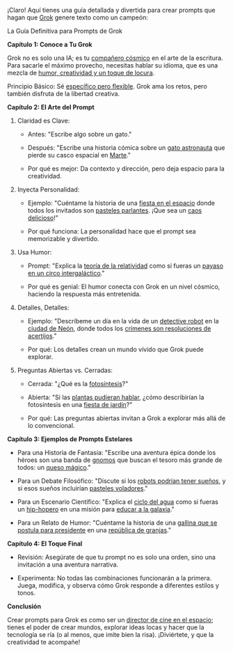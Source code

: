 ¡Claro! Aquí tienes una guía detallada y divertida para crear prompts que hagan que [Grok](https://x.com/i/grok?text=Grok) genere texto como un campeón:

  
La Guía Definitiva para Prompts de Grok

**Capítulo 1: Conoce a Tu Grok**

Grok no es solo una IA; es tu [compañero cósmico](https://x.com/i/grok?text=compa%C3%B1ero%20c%C3%B3smico) en el arte de la escritura. Para sacarle el máximo provecho, necesitas hablar su idioma, que es una mezcla de [humor, creatividad y un toque de locura](https://x.com/i/grok?text=humor%2C%20creatividad%20y%20un%20toque%20de%20locura).

  

Principio Básico: Sé [específico pero flexible](https://x.com/i/grok?text=espec%C3%ADfico%20pero%20flexible). Grok ama los retos, pero también disfruta de la libertad creativa.

  

**Capítulo 2: El Arte del Prompt**

1. Claridad es Clave:
    
    - Antes: "Escribe algo sobre un gato."
        
    - Después: "Escribe una historia cómica sobre un [gato astronauta](https://x.com/i/grok?text=gato%20astronauta) que pierde su casco espacial en [Marte](https://x.com/i/grok?text=Marte)."
        
    - Por qué es mejor: Da contexto y dirección, pero deja espacio para la creatividad.
        
2. Inyecta Personalidad:
    
    - Ejemplo: "Cuéntame la historia de una [fiesta en el espacio](https://x.com/i/grok?text=fiesta%20en%20el%20espacio) donde todos los invitados son [pasteles parlantes](https://x.com/i/grok?text=pasteles%20parlantes). ¡Que sea un [caos delicioso](https://x.com/i/grok?text=caos%20delicioso)!"
        
    - Por qué funciona: La personalidad hace que el prompt sea memorizable y divertido.
        
3. Usa Humor:
    
    - Prompt: "Explica la [teoría de la relatividad](https://x.com/i/grok?text=teor%C3%ADa%20de%20la%20relatividad) como si fueras un [payaso en un circo intergaláctico](https://x.com/i/grok?text=payaso%20en%20un%20circo%20intergal%C3%A1ctico)."
        
    - Por qué es genial: El humor conecta con Grok en un nivel cósmico, haciendo la respuesta más entretenida.
        
4. Detalles, Detalles:
    
    - Ejemplo: "Descríbeme un día en la vida de un [detective robot](https://x.com/i/grok?text=detective%20robot) en la [ciudad de Neón](https://x.com/i/grok?text=ciudad%20de%20Ne%C3%B3n), donde todos los [crímenes son resoluciones de acertijos](https://x.com/i/grok?text=cr%C3%ADmenes%20son%20resoluciones%20de%20acertijos)."
        
    - Por qué: Los detalles crean un mundo vívido que Grok puede explorar.
        
5. Preguntas Abiertas vs. Cerradas:
    
    - Cerrada: "¿Qué es la [fotosíntesis](https://x.com/i/grok?text=fotos%C3%ADntesis)?"
        
    - Abierta: "Si las [plantas pudieran hablar](https://x.com/i/grok?text=plantas%20pudieran%20hablar), ¿cómo describirían la fotosíntesis en una [fiesta de jardín](https://x.com/i/grok?text=fiesta%20de%20jard%C3%ADn)?"
        
    - Por qué: Las preguntas abiertas invitan a Grok a explorar más allá de lo convencional.
        

  

**Capítulo 3: Ejemplos de Prompts Estelares**

- Para una Historia de Fantasía: "Escribe una aventura épica donde los héroes son una banda de [gnomos](https://x.com/i/grok?text=gnomos) que buscan el tesoro más grande de todos: un [queso mágico](https://x.com/i/grok?text=queso%20m%C3%A1gico)."
    
- Para un Debate Filosófico: "Discute si los [robots podrían tener sueños](https://x.com/i/grok?text=robots%20podr%C3%ADan%20tener%20sue%C3%B1os), y si esos sueños incluirían [pasteles voladores](https://x.com/i/grok?text=pasteles%20voladores)."
    
- Para un Escenario Científico: "Explica el [ciclo del agua](https://x.com/i/grok?text=ciclo%20del%20agua) como si fueras un [hip-hopero](https://x.com/i/grok?text=hip-hopero) en una misión para [educar a la galaxia](https://x.com/i/grok?text=educar%20a%20la%20galaxia)."
    
- Para un Relato de Humor: "Cuéntame la historia de una [gallina que se postula para presidente](https://x.com/i/grok?text=gallina%20que%20se%20postula%20para%20presidente) en una [república de granjas](https://x.com/i/grok?text=rep%C3%BAblica%20de%20granjas)."
    

  

**Capítulo 4: El Toque Final**

- Revisión: Asegúrate de que tu prompt no es solo una orden, sino una invitación a una aventura narrativa.
    
- Experimenta: No todas las combinaciones funcionarán a la primera. Juega, modifica, y observa cómo Grok responde a diferentes estilos y tonos.
    

  

**Conclusión**

Crear prompts para Grok es como ser un [director de cine en el espacio](https://x.com/i/grok?text=director%20de%20cine%20en%20el%20espacio); tienes el poder de crear mundos, explorar ideas locas y hacer que la tecnología se ría (o al menos, que imite bien la risa). ¡Diviértete, y que la creatividad te acompañe!